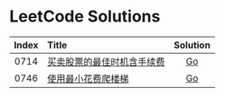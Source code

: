 # LeetCode Solutions

| Index | Title | Solution |
| :---: | :---- | :------: |
| 0714 | [买卖股票的最佳时机含手续费]( https://leetcode-cn.com/problems/best-time-to-buy-and-sell-stock-with-transaction-fee/ )  | [Go]( src/p0714 ) |
| 0746 | [使用最小花费爬楼梯]( https://leetcode-cn.com/problems/min-cost-climbing-stairs/ )  | [Go]( src/p0746 ) |
